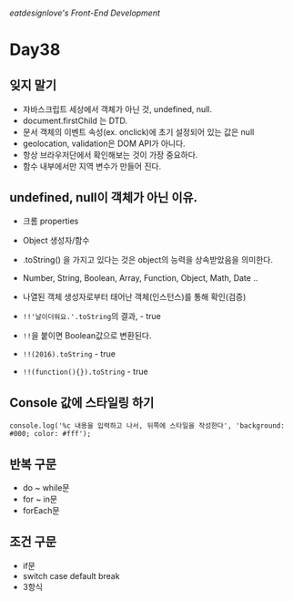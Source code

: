 ###### eatdesignlove's Front-End Development

# Day38

## 잊지 말기
- 자바스크립트 세상에서 객체가 아닌 것, undefined, null.
- document.firstChild 는 DTD.
- 문서 객체의 이벤트 속성(ex. onclick)에 초기 설정되어 있는 값은 null
- geolocation, validation은 DOM API가 아니다.
- 항상 브라우저단에서 확인해보는 것이 가장 중요하다.
- 함수 내부에서만 지역 변수가 만들어 진다.

## undefined, null이 객체가 아닌 이유.
- 크롬 properties
- Object 생성자/함수
- .toString() 을 가지고 있다는 것은 object의 능력을 상속받았음을 의미한다.

- Number, String, Boolean, Array, Function, Object, Math, Date ..
- 나열된 객체 생성자로부터 태어난 객체(인스턴스)를 통해 확인(검증)
- `!!'날이더워요.'.toString`의 결과, - true
- `!!`을 붙이면 Boolean값으로 변환된다.
- `!!(2016).toString` - true
- `!!(function(){}).toString` - true

## Console 값에 스타일링 하기

```console
console.log('%c 내용을 입력하고 나서, 뒤쪽에 스타일을 작성한다', 'background: #000; color: #fff');
```

## 반복 구문
- do ~ while문
- for ~ in문
- forEach문

## 조건 구문
- if문
- switch case default break
- 3항식

